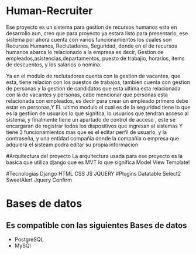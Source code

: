 # Human-Recruiter

Ese proyecto es un sistema para gestion de recursos humanos esta en desarrollo aun, creo que para proyecto ya estara listo para presentarlo, ese sistema por ahora cuenta con varios funcionamientos los cuales son Recursos Humanos, Reclutadores, Seguridad, donde en el de recursos humanos abarca lo relacionado a la empresa es decir, Gestion de empleados,asistencias,departamentos, puesto de trabajio, horarios, items de descuentos, y los salarios o nomina.

Ya en el modulo de reclutadores cuenta con  la gestion de vacantes, que esta, tiene relacion con los puestos de trabajos, tambien cuenta con gestion de personas  y la gestion de candidatos que esta ultima esta relacionada con la de vacantes y personas, cabe mencionar que personas esta relacionada con empleados, es decir para crear un empleado primero debe estar en personas,Y EL ultimo modulo el cual es de la seguridad tiene lo que es la gestiion de usuarios lo que signifca, lo usuarios que tendran acceso al sistema,  y finalmente tiene un apartado de control de acceso , este se encargaran de registrar todos los dispositivos que ingresan al sistemas Y tiene 3 funcionamientos mas que es el editar perfil de usuario, y la contraseña, y una entidad compañia donde la compañia o empresa que adquiera el sisteam podra editar su propia informacion

#Arquitectura del proyecto
La arquitectura usada para ese proyecto es la basica que utiliza django que es MVT lo que significa Model View Template!

#Tecnologias
Django
HTML
CSS
JS
JQUERY
#Plugins
Datatable
Select2
SweetAlert
Jquery Confirm

# Bases de datos
## Es compatible con las siguientes Bases de datos

* PostgreSQL
* MySQl

